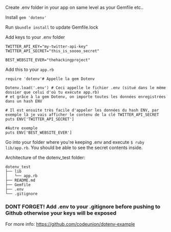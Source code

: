 Create .env folder in your app on same level as your Gemfile etc..

Install `gem 'dotenv'`

Run `$bundle install` to update Gemfile.lock

Add keys to your .env folder
```
TWITTER_API_KEY="my-twitter-api-key"
TWITTER_API_SECRET="this_is_soooo_secret"

BEST_WEBSITE_EVER="thehackingproject"
```

Add this to your `app.rb`
```
require 'dotenv'# Appelle la gem Dotenv

Dotenv.load('.env') # Ceci appelle le fichier .env (situé dans le même dossier que celui d'où tu exécute app.rb)
# et grâce à la gem Dotenv, on importe toutes les données enregistrées dans un hash ENV

# Il est ensuite très facile d'appeler les données du hash ENV, par exemple là je vais afficher le contenu de la clé TWITTER_API_SECRET
puts ENV['TWITTER_API_SECRET']

#Autre exemple 
puts ENV['BEST_WEBSITE_EVER']
```

Go into your folder where you're keeping .env and execute `$ ruby lib/app.rb`. You should be able to see the secret contents inside.

Architecture of the dotenv_test folder:
```
dotenv_test
├── lib
│   └── app.rb
├── README.md
├── Gemfile
├── .env
└── .gitignore
```
### DONT FORGET! Add .env to your .gitignore before pushing to Github otherwise your keys will be exposed

For more info: https://github.com/codeunion/dotenv-example
